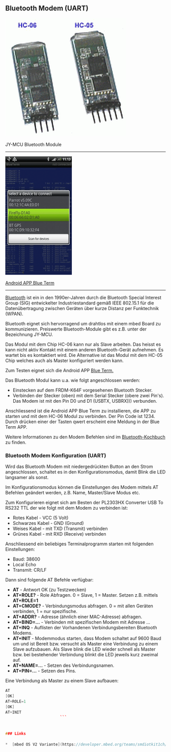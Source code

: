 ## Bluetooth Modem (UART)

![](../../images/BluetoothHC06.png)

JY-MCU Bluetooth Module

- - -

![](../../images/BluetoothTerm.png) 

[Android APP Blue Term](https://play.google.com/store/apps/details?id=es.pymasde.blueterm&hl=de) 

- - - 

[Bluetooth](http://de.wikipedia.org/wiki/Bluetooth) ist ein in den 1990er-Jahren durch die Bluetooth Special Interest Group (SIG) entwickelter Industriestandard gemäß IEEE 802.15.1 für die Datenübertragung zwischen Geräten über kurze Distanz per Funktechnik (WPAN).

Bluetooth eignet sich hervorragend um drahtlos mit einem mbed Board zu kommunizieren. Preiswerte Bluetooth-Module gibt es z.B. unter der Bezeichnung JY-MCU.

Das Modul mit dem Chip HC-06 kann nur als Slave arbeiten. Das heisst es kann nicht aktiv Kontakt mit einem anderen Bluetooth-Gerät aufnehmen. Es wartet bis es kontaktiert wird. Die Alternative ist das Modul mit dem HC-05 Chip welches auch als Master konfiguriert werden kann.

Zum Testen eignet sich die Android APP [Blue Term.](https://play.google.com/store/apps/details?id=es.pymasde.blueterm&hl=de)

Das Bluetooth Modul kann u.a. wie folgt angeschlossen werden:

*   Einstecken auf dem FRDM-K64F vorgesehenen Bluetooth Stecker.
*   Verbinden der Stecker (oben) mit dem Serial Stecker (obere zwei Pin&#039;s). Das Modem ist mit den Pin D0 und D1 (USBTX, USBRX))) verbunden.

Anschliessend ist die Android APP Blue Term zu installieren, die APP zu starten und mit dem HC-06 Modul zu verbinden. Der Pin Code ist 1234\. Durch drücken einer der Tasten qwert erscheint eine Meldung in der Blue Term APP.

Weitere Informationen zu den Modem Befehlen sind im [Bluetooth-Kochbuch](http://arduino-hannover.de/2013/07/20/bluetooth-kochbuch-fur-arduino/) zu finden.

### Bluetooth Modem Konfiguration (UART)

Wird das Bluetooth Modem mit niedergedrückten Button an den Strom angeschlossen, schaltet es in den Konfigurationsmodus, damit Blink die LED langsamer als sonst.

Im Konfigurationsmodus können die Einstellungen des Modem mittels AT Befehlen geändert werden, z.B. Name, Master/Slave Modus etc.

Zum Konfigurieren eignet sich am Besten der PL2303HX Converter USB To RS232 TTL der wie folgt mit dem Modem zu verbinden ist:

*   Rotes Kabel - VCC (5 Volt)
*   Schwarzes Kabel - GND (Ground)
*   Weises Kabel - mit TXD (Transmit) verbinden
*   Grünes Kabel - mit RXD (Receive) verbinden

Anschliessend ein beliebiges Terminalprogramm starten mit folgenden Einstellungen:

*   Baud: 38600
*   Local Echo
*   Transmit: CR/LF

Dann sind folgende AT Befehle verfügbar:

*   **AT** - Antwort OK (zu Testzwecken)
*   **AT+ROLE?** - Role Abfragen. 0 = Slave, 1 = Master. Setzen z.B. mittels **AT+ROLE=1**
*   **AT+CMODE?** - Verbindungsmodus abfragen. 0 = mit allen Geräten verbinden, 1 = nur spezifische.
*   **AT+ADDR?** - Adresse (ähnlich einer MAC-Adresse) abfragen.
*   **AT+BIND=...** - Verbinden mit spezifischen Modem mit Adresse ...
*   **AT+INQ** - Auflisten der Vorhandenen Verbindungsbereiten Bluetooth Modems.
*   **AT+INIT** - Modemmodus starten, dass Modem schaltet auf 9600 Baud um und ist Bereit bzw. versucht als Master eine Verbindung zu einem Slave aufzubauen. Als Slave blink die LED wieder schnell als Master bzw. bei bestehender Verbindung blinkt die LED jeweils kurz zweimal auf.
*   **AT+NAME=...** - Setzen des Verbindungsnamen.
*   **AT+PIN=...** - Setzen des Pins.

Eine Verbindung als Master zu einem Slave aufbauen:

```cpp
AT
[OK]
AT+ROLE=1
[OK]
AT+INIT                        
                        ```
                        
                        
### Links

*  [mbed OS V2 Variante](https://developer.mbed.org/teams/smdiotkit1ch/code/Bluetooth_HC-06/)
